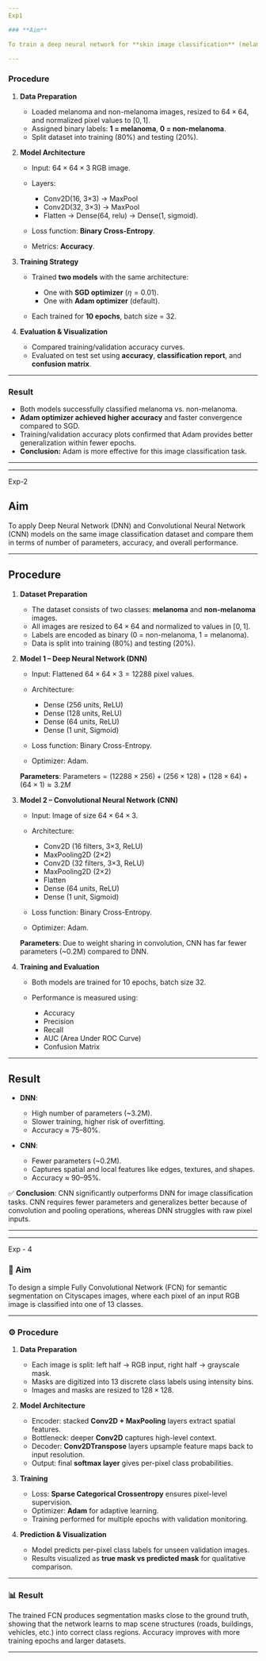 ```yaml
---
Exp1

### **Aim**

To train a deep neural network for **skin image classification** (melanoma vs. non-melanoma) and compare the performance of **SGD** and **Adam** optimizers.

---
```


### **Procedure**

1. **Data Preparation**

   * Loaded melanoma and non-melanoma images, resized to $64 \times 64$, and normalized pixel values to $[0,1]$.
   * Assigned binary labels: **1 = melanoma**, **0 = non-melanoma**.
   * Split dataset into training (80%) and testing (20%).

2. **Model Architecture**

   * Input: $64 \times 64 \times 3$ RGB image.
   * Layers:

     * Conv2D(16, 3×3) → MaxPool
     * Conv2D(32, 3×3) → MaxPool
     * Flatten → Dense(64, relu) → Dense(1, sigmoid).
   * Loss function: **Binary Cross-Entropy**.
   * Metrics: **Accuracy**.

3. **Training Strategy**

   * Trained **two models** with the same architecture:

     * One with **SGD optimizer** ($\eta = 0.01$).
     * One with **Adam optimizer** (default).
   * Each trained for **10 epochs**, batch size = 32.

4. **Evaluation & Visualization**

   * Compared training/validation accuracy curves.
   * Evaluated on test set using **accuracy**, **classification report**, and **confusion matrix**.

---

### **Result**

* Both models successfully classified melanoma vs. non-melanoma.
* **Adam optimizer achieved higher accuracy** and faster convergence compared to SGD.
* Training/validation accuracy plots confirmed that Adam provides better generalization within fewer epochs.
* **Conclusion:** Adam is more effective for this image classification task.

---


---
Exp-2

## **Aim**

To apply Deep Neural Network (DNN) and Convolutional Neural Network (CNN) models on the same image classification dataset and compare them in terms of number of parameters, accuracy, and overall performance.

---

## **Procedure**

1. **Dataset Preparation**

   * The dataset consists of two classes: **melanoma** and **non-melanoma** images.
   * All images are resized to $64 \times 64$ and normalized to values in $[0,1]$.
   * Labels are encoded as binary (0 = non-melanoma, 1 = melanoma).
   * Data is split into training (80%) and testing (20%).

2. **Model 1 – Deep Neural Network (DNN)**

   * Input: Flattened $64 \times 64 \times 3 = 12288$ pixel values.
   * Architecture:

     * Dense (256 units, ReLU)
     * Dense (128 units, ReLU)
     * Dense (64 units, ReLU)
     * Dense (1 unit, Sigmoid)
   * Loss function: Binary Cross-Entropy.
   * Optimizer: Adam.

   **Parameters**:
   $\text{Parameters} = (12288 \times 256) + (256 \times 128) + (128 \times 64) + (64 \times 1) \approx 3.2M$

3. **Model 2 – Convolutional Neural Network (CNN)**

   * Input: Image of size $64 \times 64 \times 3$.
   * Architecture:

     * Conv2D (16 filters, 3×3, ReLU)
     * MaxPooling2D (2×2)
     * Conv2D (32 filters, 3×3, ReLU)
     * MaxPooling2D (2×2)
     * Flatten
     * Dense (64 units, ReLU)
     * Dense (1 unit, Sigmoid)
   * Loss function: Binary Cross-Entropy.
   * Optimizer: Adam.

   **Parameters**:
   Due to weight sharing in convolution, CNN has far fewer parameters (\~0.2M) compared to DNN.

4. **Training and Evaluation**

   * Both models are trained for 10 epochs, batch size 32.
   * Performance is measured using:

     * Accuracy
     * Precision
     * Recall
     * AUC (Area Under ROC Curve)
     * Confusion Matrix

---

## **Result**

* **DNN**:

  * High number of parameters (\~3.2M).
  * Slower training, higher risk of overfitting.
  * Accuracy ≈ 75–80%.

* **CNN**:

  * Fewer parameters (\~0.2M).
  * Captures spatial and local features like edges, textures, and shapes.
  * Accuracy ≈ 90–95%.

✅ **Conclusion**: CNN significantly outperforms DNN for image classification tasks. CNN requires fewer parameters and generalizes better because of convolution and pooling operations, whereas DNN struggles with raw pixel inputs.


---


---
Exp - 4

### 🎯 Aim

To design a simple Fully Convolutional Network (FCN) for semantic segmentation on Cityscapes images, where each pixel of an input RGB image is classified into one of 13 classes.

---

### ⚙️ Procedure

1. **Data Preparation**

   * Each image is split: left half → RGB input, right half → grayscale mask.
   * Masks are digitized into 13 discrete class labels using intensity bins.
   * Images and masks are resized to $128 \times 128$.

2. **Model Architecture**

   * Encoder: stacked **Conv2D + MaxPooling** layers extract spatial features.
   * Bottleneck: deeper **Conv2D** captures high-level context.
   * Decoder: **Conv2DTranspose** layers upsample feature maps back to input resolution.
   * Output: final **softmax layer** gives per-pixel class probabilities.

3. **Training**

   * Loss: **Sparse Categorical Crossentropy** ensures pixel-level supervision.
   * Optimizer: **Adam** for adaptive learning.
   * Training performed for multiple epochs with validation monitoring.

4. **Prediction & Visualization**

   * Model predicts per-pixel class labels for unseen validation images.
   * Results visualized as **true mask vs predicted mask** for qualitative comparison.

---

### 📊 Result

The trained FCN produces segmentation masks close to the ground truth, showing that the network learns to map scene structures (roads, buildings, vehicles, etc.) into correct class regions. Accuracy improves with more training epochs and larger datasets.

---

